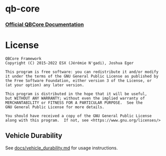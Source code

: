 # qb-core

### [Official QBCore Documentation](https://docs.qbcore.org)

# License

    QBCore Framework
    Copyright (C) 2015-2022 ESX (Jérémie N'gadi), Joshua Eger

    This program is free software: you can redistribute it and/or modify
    it under the terms of the GNU General Public License as published by
    the Free Software Foundation, either version 3 of the License, or
    (at your option) any later version.

    This program is distributed in the hope that it will be useful,
    but WITHOUT ANY WARRANTY; without even the implied warranty of
    MERCHANTABILITY or FITNESS FOR A PARTICULAR PURPOSE.  See the
    GNU General Public License for more details.

    You should have received a copy of the GNU General Public License
    along with this program.  If not, see <https://www.gnu.org/licenses/>

## Vehicle Durability
See [docs/vehicle_durability.md](docs/vehicle_durability.md) for usage instructions.
